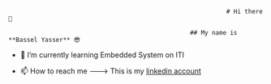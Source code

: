                                                                 # Hi there 👋

                                                      ## My name is **Bassel Yasser** 😎
                                                      
- 🌱 I’m currently learning Embedded System on ITI

- 📫 How to reach me --->  This is my [linkedin account](https://www.linkedin.com/in/bassel-yasser-0561161a7/)


<!--
**BaSSeL42/BaSSeL42** is a ✨ _special_ ✨ repository because its `README.md` (this file) appears on your GitHub profile.

Here are some ideas to get you started:

- 🔭 I’m currently working on ...
- 🌱 I’m currently learning ...
- 👯 I’m looking to collaborate on ...
- 🤔 I’m looking for help with ...
- 💬 Ask me about ...
- 📫 How to reach me: ...
- 😄 Pronouns: ...
- ⚡ Fun fact: ...
-->
